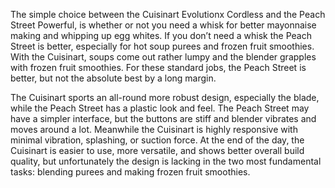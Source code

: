 The simple choice between the Cuisinart Evolutionx Cordless and the Peach Street Powerful, is whether or not you need a whisk for better mayonnaise making and whipping up egg whites. If you don’t need a whisk the Peach Street is better, especially for hot soup purees and frozen fruit smoothies. With the Cuisinart, soups come out rather lumpy and the blender grapples with frozen fruit smoothies. For these standard jobs, the Peach Street is better, but not the absolute best by a long margin. 

The Cuisinart sports an all-round more robust design, especially the blade, while the Peach Street has a plastic look and feel. The Peach Street may have a simpler interface, but the buttons are stiff and blender vibrates and moves around a lot. Meanwhile the Cuisinart is highly responsive with minimal vibration, splashing, or suction force. At the end of the day, the Cuisinart is easier to use, more versatile, and shows better overall build quality, but unfortunately the design is lacking in the two most fundamental tasks: blending purees and making frozen fruit smoothies.